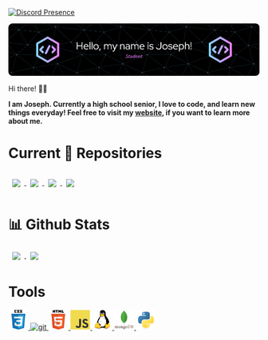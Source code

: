 [![Discord Presence](https://lanyard.cnrad.dev/api/712200825027690558)](https://discord.com/users/712200825027690558)

![Header](./assets/github-header-image.png)

Hi there! 🤚🏻

**I am Joseph. Currently a high school senior, I love to code, and learn new things everyday! Feel free to visit my [website](https://www.josephcarmosino.website), if you want to learn more about me.**


# Current 📌 Repositories

<a href="https://github.com/josephistired/DiscordBot-v14">
  <img align="center" style="margin:1rem 0.5rem" src="https://github-readme-stats.vercel.app/api/pin/?username=josephistired&repo=DiscordBot-v14&title_color=ffffff&text_color=c9cacc&icon_color=4AB197&bg_color=1A2B34" />
</a>


<a href="https://github.com/josephistired/Discord-Pi-hole-Bot">
  <img align="center" style="margin:0.5rem" src="https://github-readme-stats.vercel.app/api/pin/?username=josephistired&repo=Discord-Pi-hole-Bot&title_color=ffffff&text_color=c9cacc&icon_color=4AB197&bg_color=1A2B34" />
</a>

<a href="https://github.com/josephistired/Discord-SelfBot">
  <img align="center" style="margin:0.5rem" src="https://github-readme-stats.vercel.app/api/pin/?username=josephistired&repo=Discord-SelfBot&title_color=ffffff&text_color=c9cacc&icon_color=4AB197&bg_color=1A2B34" />
</a>

<a href="https://github.com/josephistired/Auto-Lurk">
  <img align="center" style="margin:0.5rem" src="https://github-readme-stats.vercel.app/api/pin/?username=josephistired&repo=Auto-Lurk&title_color=ffffff&text_color=c9cacc&icon_color=4AB197&bg_color=1A2B34" />
</a>

# 📊 Github Stats

<a href="https://github.com/josephistired">
  <img align="center" style="margin:0.5rem" src="https://github-readme-stats.vercel.app/api/top-langs/?username=josephistired&title_color=ffffff&text_color=c9cacc&icon_color=4AB197&bg_color=1A2B34&count_private=true" />
</a>

<a href="https://github.com/josephistired">
  <img align="center" style="margin:0.5rem" src="https://github-readme-stats.vercel.app/api?username=josephistired&show_icons=true&line_height=27&count_private=true&title_color=ffffff&text_color=c9cacc&icon_color=4AB097&bg_color=1A2B34"/>
</a>

# Tools

<a href="https://www.w3schools.com/css/" target="_blank" rel="noreferrer"> <img src="https://raw.githubusercontent.com/devicons/devicon/master/icons/css3/css3-original-wordmark.svg" alt="css3" width="40" height="40"/> </a> <a href="https://git-scm.com/" target="_blank" rel="noreferrer"> <img src="https://www.vectorlogo.zone/logos/git-scm/git-scm-icon.svg" alt="git" width="40" height="40"/> </a> <a href="https://www.w3.org/html/" target="_blank" rel="noreferrer"> <img src="https://raw.githubusercontent.com/devicons/devicon/master/icons/html5/html5-original-wordmark.svg" alt="html5" width="40" height="40"/> </a> <a href="https://developer.mozilla.org/en-US/docs/Web/JavaScript" target="_blank" rel="noreferrer"> <img src="https://raw.githubusercontent.com/devicons/devicon/master/icons/javascript/javascript-original.svg" alt="javascript" width="40" height="40"/> </a> <a href="https://www.linux.org/" target="_blank" rel="noreferrer"> <img src="https://raw.githubusercontent.com/devicons/devicon/master/icons/linux/linux-original.svg" alt="linux" width="40" height="40"/> </a> <a href="https://www.mongodb.com/" target="_blank" rel="noreferrer"> <img src="https://raw.githubusercontent.com/devicons/devicon/master/icons/mongodb/mongodb-original-wordmark.svg" alt="mongodb" width="40" height="40"/> </a> <a href="https://www.python.org" target="_blank" rel="noreferrer"> <img src="https://raw.githubusercontent.com/devicons/devicon/master/icons/python/python-original.svg" alt="python" width="40" height="40"/> </a> </p>
